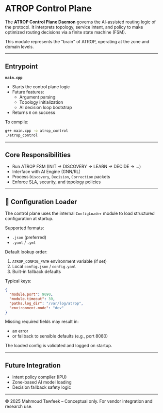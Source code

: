 # ATROP Control Plane

The **ATROP Control Plane Daemon** governs the AI-assisted routing logic of the protocol. It interprets topology, service intent, and policy to make optimized routing decisions via a finite state machine (FSM).

This module represents the "brain" of ATROP, operating at the zone and domain levels.

---

## Entrypoint

**`main.cpp`**

- Starts the control plane logic
- Future features:
  - Argument parsing
  - Topology initialization
  - AI decision loop bootstrap
- Returns `0` on success

To compile:

```bash
g++ main.cpp -o atrop_control
./atrop_control
```

---

## Core Responsibilities

- Run ATROP FSM (INIT → DISCOVERY → LEARN → DECIDE → ...)
- Interface with AI Engine (GNN/RL)
- Process `Discovery`, `Decision`, `Correction` packets
- Enforce SLA, security, and topology policies

---

## 🧾 Configuration Loader

The control plane uses the internal `ConfigLoader` module to load structured configuration at startup.

Supported formats:
- `.json` (preferred)
- `.yaml` / `.yml`

Default lookup order:
1. `ATROP_CONFIG_PATH` environment variable (if set)
2. Local `config.json` / `config.yaml`
3. Built-in fallback defaults

Typical keys:
```json
{
  "module.port": 9090,
  "module.timeout": 30,
  "paths.log_dir": "/var/log/atrop",
  "environment.mode": "dev"
}
```

Missing required fields may result in:
- an error
- or fallback to sensible defaults (e.g., port 8080)

The loaded config is validated and logged on startup.

---

## Future Integration

- Intent policy compiler (IPU)
- Zone-based AI model loading
- Decision fallback safety logic

---

© 2025 Mahmoud Tawfeek – Conceptual only. For vendor integration and research use.
